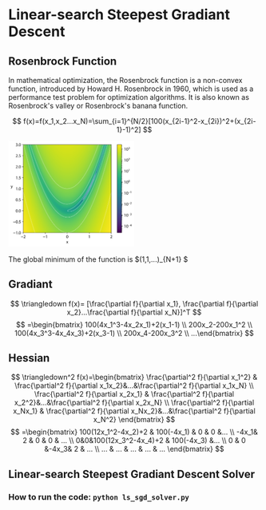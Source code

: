 # Linear-search Steepest Gradiant Descent

## Rosenbrock Function
In mathematical optimization, the Rosenbrock function is a non-convex function, introduced by Howard H. Rosenbrock in 1960, which is used as a performance test problem for optimization algorithms. It is also known as Rosenbrock's valley or Rosenbrock's banana function.

$$ f(x)=f(x_1,x_2...x_N)=\sum_{i=1}^{N/2}[100(x_{2i-1}^2-x_{2i})^2+(x_{2i-1}-1)^2] $$

<img src="/images/Rosenbrock-contour.svg" width="50%">

The global minimum of the function is $(1,1,...)_{N+1} $

## Gradiant
$$
\triangledown f(x)=
[\frac{\partial f}{\partial x_1},  \frac{\partial f}{\partial x_2}...\frac{\partial f}{\partial x_N}]^T
$$
$$
=\begin{bmatrix} 100(4x_1^3-4x_2x_1)+2(x_1-1) \\
200x_2-200x_1^2 \\
100(4x_3^3-4x_4x_3)+2(x_3-1) \\
200x_4-200x_3^2 \\
...\end{bmatrix}
$$

## Hessian
$$
\triangledown^2 f(x)=\begin{bmatrix}
 \frac{\partial^2 f}{\partial x_1^2} &  \frac{\partial^2 f}{\partial x_1x_2}&...&\frac{\partial^2 f}{\partial x_1x_N}  \\
 \frac{\partial^2 f}{\partial x_2x_1} &  \frac{\partial^2 f}{\partial x_2^2}&...&\frac{\partial^2 f}{\partial x_2x_N} \\
 \frac{\partial^2 f}{\partial x_Nx_1} &  \frac{\partial^2 f}{\partial x_Nx_2}&...&\frac{\partial^2 f}{\partial x_N^2}
\end{bmatrix}
$$
$$
=\begin{bmatrix}
100(12x_1^2-4x_2)+2 & 100(-4x_1) & 0 & 0 &... \\
-4x_1& 2 & 0 & 0 & ... \\
0&0&100(12x_3^2-4x_4)+2 & 100(-4x_3) &... \\
0 & 0 &-4x_3& 2 & ... \\
... & ... & ... & ... & ...
\end{bmatrix}
$$

## Linear-search Steepest Gradiant Descent Solver

### How to run the code: ` python ls_sgd_solver.py `